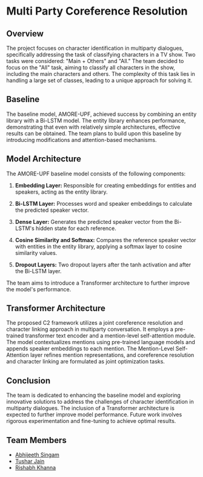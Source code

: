 # Multi Party Coreference Resolution

## Overview
The project focuses on character identification in multiparty dialogues, specifically addressing the task of classifying characters in a TV show. Two tasks were considered: "Main + Others" and "All." The team decided to focus on the "All" task, aiming to classify all characters in the show, including the main characters and others. The complexity of this task lies in handling a large set of classes, leading to a unique approach for solving it.

## Baseline
The baseline model, AMORE-UPF, achieved success by combining an entity library with a Bi-LSTM model. The entity library enhances performance, demonstrating that even with relatively simple architectures, effective results can be obtained. The team plans to build upon this baseline by introducing modifications and attention-based mechanisms.

## Model Architecture
The AMORE-UPF baseline model consists of the following components:

1. **Embedding Layer:** Responsible for creating embeddings for entities and speakers, acting as the entity library.

2. **Bi-LSTM Layer:** Processes word and speaker embeddings to calculate the predicted speaker vector.

3. **Dense Layer:** Generates the predicted speaker vector from the Bi-LSTM's hidden state for each reference.

4. **Cosine Similarity and Softmax:** Compares the reference speaker vector with entities in the entity library, applying a softmax layer to cosine similarity values.

5. **Dropout Layers:** Two dropout layers after the tanh activation and after the Bi-LSTM layer.

The team aims to introduce a Transformer architecture to further improve the model's performance.

## Transformer Architecture
The proposed C2 framework utilizes a joint coreference resolution and character linking approach in multiparty conversation. It employs a pre-trained transformer text encoder and a mention-level self-attention module. The model contextualizes mentions using pre-trained language models and appends speaker embeddings to each mention. The Mention-Level Self-Attention layer refines mention representations, and coreference resolution and character linking are formulated as joint optimization tasks.


## Conclusion
The team is dedicated to enhancing the baseline model and exploring innovative solutions to address the challenges of character identification in multiparty dialogues. The inclusion of a Transformer architecture is expected to further improve model performance. Future work involves rigorous experimentation and fine-tuning to achieve optimal results.

## Team Members
- [Abhijeeth Singam](https://github.com/AbhiSingam)
- [Tushar Jain](https://github.com/tushar994)
- [Rishabh Khanna](https://github.com/RishKhanna/)
